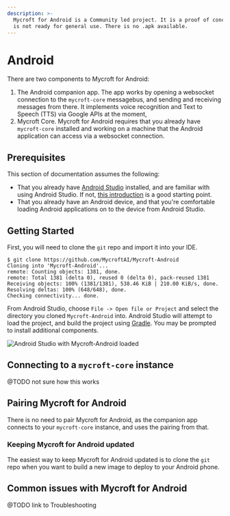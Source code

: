 ```yaml
---
description: >-
  Mycroft for Android is a Community led project. It is a proof of concept and
  is not ready for general use. There is no .apk available.
---
```


# Android

There are two components to Mycroft for Android:

1. The Android companion app. The app works by opening a websocket connection to the `mycroft-core` messagebus, and sending and receiving messages from there. It implements voice recognition and Text to Speech \(TTS\) via Google APIs at the moment,
2. Mycroft Core. Mycroft for Android requires that you already have `mycroft-core` installed and working on a machine that the Android application can access via a websocket connection.

## Prerequisites

This section of documentation assumes the following:

* That you already have [Android Studio](https://developer.android.com/studio/index.html) installed, and are familiar with using Android Studio. If not, [this introduction](https://developer.android.com/studio/intro/index.html) is a good starting point.
* That you already have an Android device, and that you're comfortable loading Android applications on to the device from Android Studio.

## Getting Started

First, you will need to clone the `git` repo and import it into your IDE.

```text
$ git clone https://github.com/MycroftAI/Mycroft-Android
Cloning into 'Mycroft-Android'...
remote: Counting objects: 1381, done.
remote: Total 1381 (delta 0), reused 0 (delta 0), pack-reused 1381
Receiving objects: 100% (1381/1381), 538.46 KiB | 210.00 KiB/s, done.
Resolving deltas: 100% (648/648), done.
Checking connectivity... done.
```

From Android Studio, choose `File -> Open file or Project` and select the directory you cloned `Mycroft-Android` into. Android Studio will attempt to load the project, and build the project using [Gradle](https://gradle.org/). You may be prompted to install additional components.

![Android Studio with Mycroft-Android loaded](https://mycroft.ai/wp-content/uploads/2017/12/android-studio-with-mycroft-for-android-loaded.png)

## Connecting to a `mycroft-core` instance

@TODO not sure how this works

## Pairing Mycroft for Android

There is no need to pair Mycroft for Android, as the companion app connects to your `mycroft-core` instance, and uses the pairing from that.

### Keeping Mycroft for Android updated

The easiest way to keep Mycroft for Android updated is to clone the `git` repo when you want to build a new image to deploy to your Android phone.

## Common issues with Mycroft for Android

@TODO link to Troubleshooting
